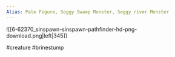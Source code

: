 ```yaml
---
Alias: Pale Figure, Soggy Swamp Monster, Soggy river Monster
---
```


![[6-62370_sinspawn-sinspawn-pathfinder-hd-png-download.png|left|345]]

 #creature #brinestump



